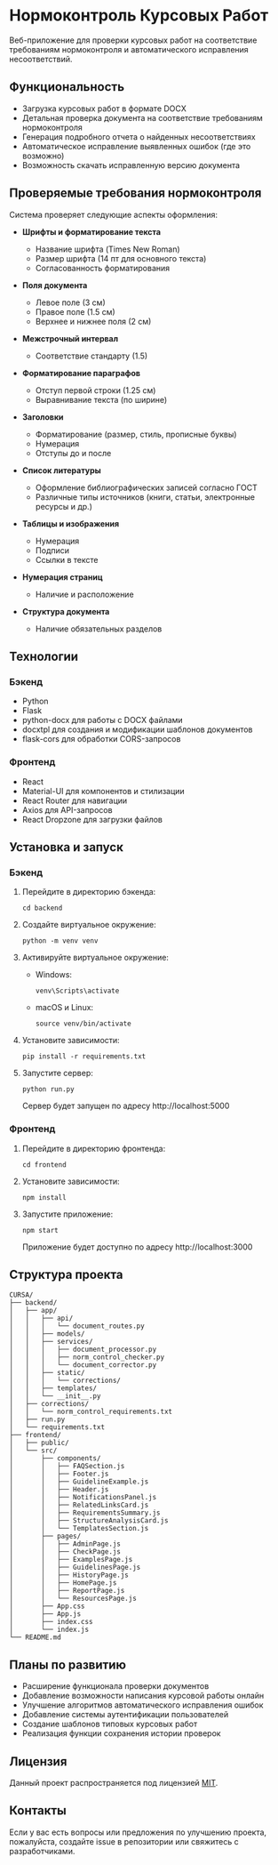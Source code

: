 # Нормоконтроль Курсовых Работ

Веб-приложение для проверки курсовых работ на соответствие требованиям нормоконтроля и автоматического исправления несоответствий.

## Функциональность

- Загрузка курсовых работ в формате DOCX
- Детальная проверка документа на соответствие требованиям нормоконтроля
- Генерация подробного отчета о найденных несоответствиях
- Автоматическое исправление выявленных ошибок (где это возможно)
- Возможность скачать исправленную версию документа

## Проверяемые требования нормоконтроля

Система проверяет следующие аспекты оформления:

- **Шрифты и форматирование текста**
  - Название шрифта (Times New Roman)
  - Размер шрифта (14 пт для основного текста)
  - Согласованность форматирования

- **Поля документа**
  - Левое поле (3 см)
  - Правое поле (1.5 см)
  - Верхнее и нижнее поля (2 см)

- **Межстрочный интервал**
  - Соответствие стандарту (1.5)

- **Форматирование параграфов**
  - Отступ первой строки (1.25 см)
  - Выравнивание текста (по ширине)

- **Заголовки**
  - Форматирование (размер, стиль, прописные буквы)
  - Нумерация
  - Отступы до и после

- **Список литературы**
  - Оформление библиографических записей согласно ГОСТ
  - Различные типы источников (книги, статьи, электронные ресурсы и др.)

- **Таблицы и изображения**
  - Нумерация
  - Подписи
  - Ссылки в тексте

- **Нумерация страниц**
  - Наличие и расположение

- **Структура документа**
  - Наличие обязательных разделов

## Технологии

### Бэкенд
- Python
- Flask
- python-docx для работы с DOCX файлами
- docxtpl для создания и модификации шаблонов документов
- flask-cors для обработки CORS-запросов

### Фронтенд
- React
- Material-UI для компонентов и стилизации
- React Router для навигации
- Axios для API-запросов
- React Dropzone для загрузки файлов

## Установка и запуск

### Бэкенд

1. Перейдите в директорию бэкенда:
   ```
   cd backend
   ```

2. Создайте виртуальное окружение:
   ```
   python -m venv venv
   ```

3. Активируйте виртуальное окружение:
   - Windows:
     ```
     venv\Scripts\activate
     ```
   - macOS и Linux:
     ```
     source venv/bin/activate
     ```

4. Установите зависимости:
   ```
   pip install -r requirements.txt
   ```

5. Запустите сервер:
   ```
   python run.py
   ```
   
   Сервер будет запущен по адресу http://localhost:5000

### Фронтенд

1. Перейдите в директорию фронтенда:
   ```
   cd frontend
   ```

2. Установите зависимости:
   ```
   npm install
   ```

3. Запустите приложение:
   ```
   npm start
   ```
   
   Приложение будет доступно по адресу http://localhost:3000

## Структура проекта

```
CURSA/
├── backend/
│   ├── app/
│   │   ├── api/
│   │   │   └── document_routes.py
│   │   ├── models/
│   │   ├── services/
│   │   │   ├── document_processor.py
│   │   │   ├── norm_control_checker.py
│   │   │   └── document_corrector.py
│   │   ├── static/
│   │   │   └── corrections/
│   │   ├── templates/
│   │   └── __init__.py
│   ├── corrections/
│   │   └── norm_control_requirements.txt
│   ├── run.py
│   └── requirements.txt
├── frontend/
│   ├── public/
│   └── src/
│       ├── components/
│       │   ├── FAQSection.js
│       │   ├── Footer.js
│       │   ├── GuidelineExample.js
│       │   ├── Header.js
│       │   ├── NotificationsPanel.js
│       │   ├── RelatedLinksCard.js
│       │   ├── RequirementsSummary.js
│       │   ├── StructureAnalysisCard.js
│       │   └── TemplatesSection.js
│       ├── pages/
│       │   ├── AdminPage.js
│       │   ├── CheckPage.js
│       │   ├── ExamplesPage.js
│       │   ├── GuidelinesPage.js
│       │   ├── HistoryPage.js
│       │   ├── HomePage.js
│       │   ├── ReportPage.js
│       │   └── ResourcesPage.js
│       ├── App.css
│       ├── App.js
│       ├── index.css
│       └── index.js
└── README.md
```

## Планы по развитию

- Расширение функционала проверки документов
- Добавление возможности написания курсовой работы онлайн
- Улучшение алгоритмов автоматического исправления ошибок
- Добавление системы аутентификации пользователей
- Создание шаблонов типовых курсовых работ
- Реализация функции сохранения истории проверок

## Лицензия

Данный проект распространяется под лицензией [MIT](https://opensource.org/licenses/MIT).

## Контакты

Если у вас есть вопросы или предложения по улучшению проекта, пожалуйста, создайте issue в репозитории или свяжитесь с разработчиками. 